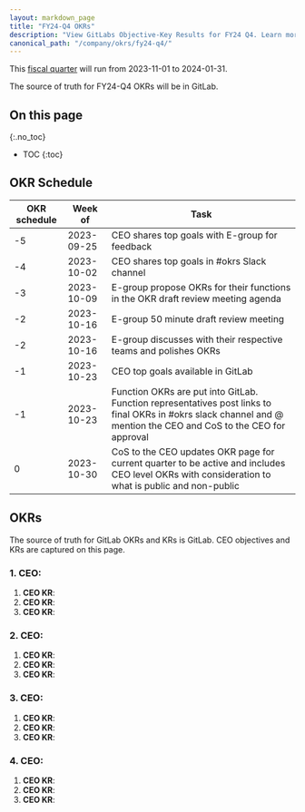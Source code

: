 ```yaml
---
layout: markdown_page
title: "FY24-Q4 OKRs"
description: "View GitLabs Objective-Key Results for FY24 Q4. Learn more here!"
canonical_path: "/company/okrs/fy24-q4/"
---
```


This [fiscal quarter](/handbook/finance/#fiscal-year) will run from 2023-11-01 to 2024-01-31.

The source of truth for FY24-Q4 OKRs will be in GitLab.

## On this page
{:.no_toc}

- TOC
{:toc}

## OKR Schedule

| OKR schedule | Week of | Task |
| ------ | ------ | ------ |
| -5 | 2023-09-25 | CEO shares top goals with E-group for feedback |
| -4 | 2023-10-02 | CEO shares top goals in #okrs Slack channel |
| -3 | 2023-10-09 | E-group propose OKRs for their functions in the OKR draft review meeting agenda |
| -2 | 2023-10-16 | E-group 50 minute draft review meeting | 
| -2 | 2023-10-16 | E-group discusses with their respective teams and polishes OKRs |
| -1 | 2023-10-23 | CEO top goals available in GitLab |
| -1 | 2023-10-23 | Function OKRs are put into GitLab. Function representatives post links to final OKRs in #okrs slack channel and @ mention the CEO and CoS to the CEO for approval |
| 0  | 2023-10-30 | CoS to the CEO updates OKR page for current quarter to be active and includes CEO level OKRs with consideration to what is public and non-public |


## OKRs

The source of truth for GitLab OKRs and KRs is GitLab. CEO objectives and KRs are captured on this page. 

### 1. CEO: 
1. **CEO KR**: 
1. **CEO KR**: 
1. **CEO KR**:

### 2. CEO: 
1. **CEO KR**: 
1. **CEO KR**: 
1. **CEO KR**:

### 3. CEO: 
1. **CEO KR**: 
1. **CEO KR**: 
1. **CEO KR**:

### 4. CEO: 
1. **CEO KR**: 
1. **CEO KR**: 
1. **CEO KR**:



